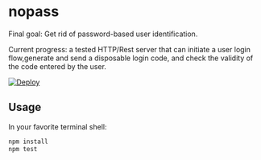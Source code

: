 # nopass

Final goal: Get rid of password-based user identification.

Current progress: a tested HTTP/Rest server that can initiate a user login flow,generate and send a disposable login code, and check the validity of the code entered by the user.

[![Deploy](https://www.herokucdn.com/deploy/button.svg)](https://heroku.com/deploy)

## Usage

In your favorite terminal shell:

```bash
npm install
npm test
```
